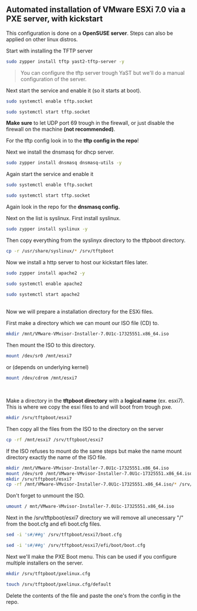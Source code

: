 ## Automated installation of VMware ESXi 7.0 via a PXE server, with kickstart
This configuration is done on a **OpenSUSE server**. Steps can also be applied on other linux distros.

Start with installing the TFTP server
```bash
sudo zypper install tftp yast2-tftp-server -y
```
>You can configure the tftp server trough YaST but we'll do a manual configuration of the server.

Next start the service and enable it (so it starts at boot).
```bash
sudo systemctl enable tftp.socket
```
```bash
sudo systemctl start tftp.socket
```
**Make sure** to let UDP port 69 trough in the firewall, or just disable the firewall on the machine **(not recommended)**.

For the tftp config look in to the **tftp config in the repo**!
<br>

Next we install the dnsmasq for dhcp server.
```bash
sudo zypper install dnsmasq dnsmasq-utils -y
```
Again start the service and enable it
```bash
sudo systemctl enable tftp.socket
```
```bash
sudo systemctl start tftp.socket
```
Again look in the repo for the **dnsmasq config.**
<br>

Next on the list is syslinux. First install syslinux.

```bash
sudo zypper install syslinux -y
```

Then copy everything from the syslinyx directory to the tftpboot directory.

```bash
cp -r /usr/share/syslinux/* /srv/tftpboot
```

Now we install a http server to host our kickstart files later.

```bash
sudo zypper install apache2 -y
```
```bash
sudo systemctl enable apache2
```
```bash
sudo systemctl start apache2
```
<br>
Now we will prepare a installation directory for the ESXi files.

First make a directory which we can mount our ISO file (CD) to.

```bash
mkdir /mnt/VMware-VMvisor-Installer-7.0U1c-17325551.x86_64.iso
```

Then mount the ISO to this directory.
```bash
mount /dev/sr0 /mnt/esxi7
```
or (depends on underlying kernel)
```bash
mount /dev/cdrom /mnt/esxi7
```
<br>

Make a directory in the **tftpboot directory** with a **logical name** (ex. esxi7). This is where we copy the esxi files to and will boot from trough pxe.
```bash
mkdir /srv/tftpboot/esxi7
```
Then copy all the files from the ISO to the directory on the server
```bash
cp -rf /mnt/esxi7 /srv/tftpboot/esxi7
```

If the ISO refuses to mount do the same steps but make the name mount directory exactly the name of the ISO file.
```bash
mkdir /mnt/VMware-VMvisor-Installer-7.0U1c-17325551.x86_64.iso
mount /dev/sr0 /mnt/VMware-VMvisor-Installer-7.0U1c-17325551.x86_64.iso
mkdir /srv/tftpboot/esxi7
cp -rf /mnt/VMware-VMvisor-Installer-7.0U1c-17325551.x86_64.iso/* /srv/tftpboot/esxi7/
```

Don't forget to unmount the ISO.
```bash
umount / mnt/VMware-VMvisor-Installer-7.0U1c-17325551.x86_64.iso
```

Next in the /srv/tftpboot/esxi7 directory we will remove all unecessary "/" from the boot.cfg and efi boot.cfg files.
```bash
sed -i 's#/##g' /srv/tftpboot/esxi7/boot.cfg
```
```bash
sed -i 's#/##g' /srv/tftpboot/esxi7/efi/boot/boot.cfg
```

Next we'll make the PXE Boot menu. This can be used if you configure multiple installers on the server.
```bash
mkdir /srv/tftpboot/pxelinux.cfg
```
```bash
touch /srv/tftpboot/pxelinux.cfg/default
```

Delete the contents of the file and paste the one's from the config in the repo.



